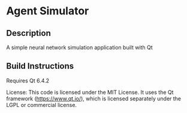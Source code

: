 # Agent Simulator

## Description
A simple neural network simulation application built with Qt

## Build Instructions
Requires Qt 6.4.2


License: This code is licensed under the MIT License. It uses the Qt framework (https://www.qt.io/), which is licensed separately under the LGPL or commercial license.
